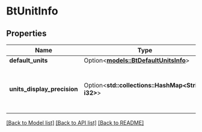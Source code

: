 # BtUnitInfo

## Properties

Name | Type | Description | Notes
------------ | ------------- | ------------- | -------------
**default_units** | Option<[**models::BtDefaultUnitsInfo**](BTDefaultUnitsInfo.md)> |  | [optional]
**units_display_precision** | Option<**std::collections::HashMap<String, i32>**> | Specifies the display precision for every supported unit. | [optional]

[[Back to Model list]](../README.md#documentation-for-models) [[Back to API list]](../README.md#documentation-for-api-endpoints) [[Back to README]](../README.md)


